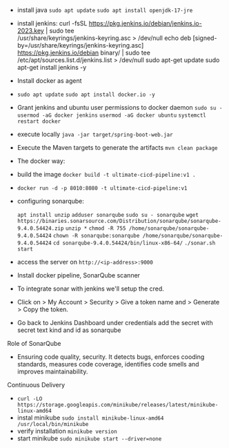 - install java
```sudo apt update```
```sudo apt install openjdk-17-jre```
- install jenkins:
curl -fsSL https://pkg.jenkins.io/debian/jenkins.io-2023.key | sudo tee \
  /usr/share/keyrings/jenkins-keyring.asc > /dev/null
echo deb [signed-by=/usr/share/keyrings/jenkins-keyring.asc] \
  https://pkg.jenkins.io/debian binary/ | sudo tee \
  /etc/apt/sources.list.d/jenkins.list > /dev/null
sudo apt-get update
sudo apt-get install jenkins -y

- Install docker as agent
- ```sudo apt update```
    ```sudo apt install docker.io -y```
- Grant jenkins and ubuntu user permissions to docker daemon
 ```sudo su - ```
 ```usermod -aG docker jenkins```
 ```usermod -aG docker ubuntu```
 ```systemctl restart docker```
- execute locally ```java -jar target/spring-boot-web.jar```
- Execute the Maven targets to generate the artifacts ```mvn clean package```
- The docker way:
- build the image ```docker build -t ultimate-cicd-pipeline:v1 .```
- ```docker run -d -p 8010:8080 -t ultimate-cicd-pipeline:v1```
- configuring sonarqube: 

    ```apt install unzip```
    ```adduser sonarqube```
    ```sudo su - sonarqube```
    ```wget https://binaries.sonarsource.com/Distribution/sonarqube/sonarqube-9.4.0.54424.zip```
    ```unzip *```
    ```chmod -R 755 /home/sonarqube/sonarqube-9.4.0.54424```
    ```chown -R sonarqube:sonarqube /home/sonarqube/sonarqube-9.4.0.54424```
    ```cd sonarqube-9.4.0.54424/bin/linux-x86-64/```
    ```./sonar.sh start```
- access the server on ```http://<ip-address>:9000```
- Install docker pipeline, SonarQube scanner
- To integrate sonar with jenkins we'll setup the cred.
- Click on > My Account > Security > Give a token name and > Generate > Copy the token.
- Go back to Jenkins Dashboard under credentials add the secret with secret text kind and id as sonarqube

Role of SonarQube
- Ensuring code quality, security. It detects bugs, enforces cooding standards, measures code coverage, identifies code smells and improves maintainability.

Continuous Delivery
- ```curl -LO https://storage.googleapis.com/minikube/releases/latest/minikube-linux-amd64```
- instal minikube ```sudo install minikube-linux-amd64 /usr/local/bin/minikube```
- verify installation ```minikube version```
- start minikube ```sudo minikube start --driver=none```
